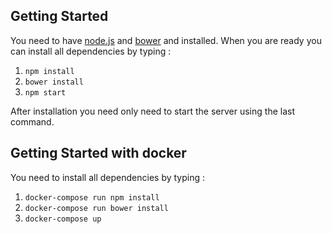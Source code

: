 ## Getting Started
You need to have [node.js](https://nodejs.org/) and [bower](http://bower.io/) and installed. When you are ready you can install all dependencies by typing :

1. `npm install`
2. `bower install`
3. `npm start`

After installation you need only need to start the server using the last command.

## Getting Started with docker
You need to install all dependencies by typing :

1. `docker-compose run npm install`
2. `docker-compose run bower install`
3. `docker-compose up`
